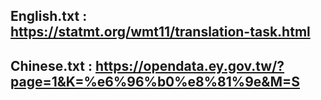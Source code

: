 ## English.txt : https://statmt.org/wmt11/translation-task.html
## Chinese.txt : https://opendata.ey.gov.tw/?page=1&K=%e6%96%b0%e8%81%9e&M=S
